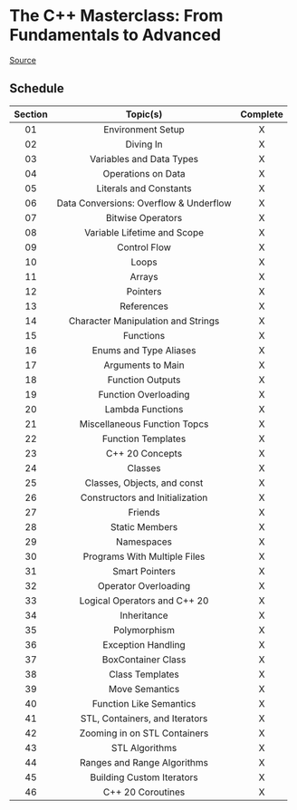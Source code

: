 # The C++ Masterclass: From Fundamentals to Advanced

[Source](https://www.udemy.com/course/the-modern-cpp-20-masterclass/)

## Schedule

| Section |                Topic(s)                | Complete |
| :-----: | :------------------------------------: | :------: |
|   01    |           Environment Setup            |    X     |
|   02    |               Diving In                |    X     |
|   03    |        Variables and Data Types        |    X     |
|   04    |           Operations on Data           |    X     |
|   05    |         Literals and Constants         |    X     |
|   06    | Data Conversions: Overflow & Underflow |    X     |
|   07    |           Bitwise Operators            |    X     |
|   08    |      Variable Lifetime and Scope       |    X     |
|   09    |              Control Flow              |    X     |
|   10    |                 Loops                  |    X     |
|   11    |                 Arrays                 |    X     |
|   12    |                Pointers                |    X     |
|   13    |               References               |    X     |
|   14    |   Character Manipulation and Strings   |    X     |
|   15    |               Functions                |    X     |
|   16    |         Enums and Type Aliases         |    X     |
|   17    |           Arguments to Main            |    X     |
|   18    |            Function Outputs            |    X     |
|   19    |          Function Overloading          |    X     |
|   20    |            Lambda Functions            |    X     |
|   21    |      Miscellaneous Function Topcs      |    X     |
|   22    |           Function Templates           |    X     |
|   23    |            C++ 20 Concepts             |    X     |
|   24    |                Classes                 |    X     |
|   25    |      Classes, Objects, and const       |    X     |
|   26    |    Constructors and Initialization     |    X     |
|   27    |                Friends                 |    X     |
|   28    |             Static Members             |    X     |
|   29    |               Namespaces               |    X     |
|   30    |      Programs With Multiple Files      |    X     |
|   31    |             Smart Pointers             |    X     |
|   32    |          Operator Overloading          |    X     |
|   33    |      Logical Operators and C++ 20      |    X     |
|   34    |              Inheritance               |    X     |
|   35    |              Polymorphism              |    X     |
|   36    |           Exception Handling           |    X     |
|   37    |           BoxContainer Class           |    X     |
|   38    |            Class Templates             |    X     |
|   39    |             Move Semantics             |    X     |
|   40    |        Function Like Semantics         |    X     |
|   41    |     STL, Containers, and Iterators     |    X     |
|   42    |      Zooming in on STL Containers      |    X     |
|   43    |             STL Algorithms             |    X     |
|   44    |      Ranges and Range Algorithms       |    X     |
|   45    |       Building Custom Iterators        |    X     |
|   46    |           C++ 20 Coroutines            |    X     |
